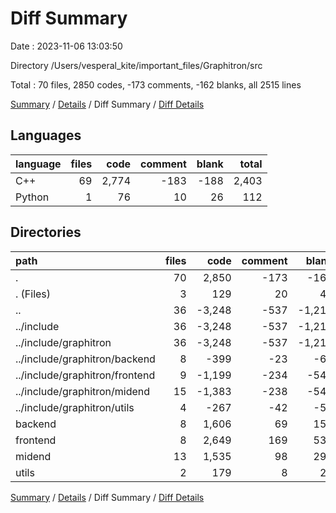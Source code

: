 # Diff Summary

Date : 2023-11-06 13:03:50

Directory /Users/vesperal_kite/important_files/Graphitron/src

Total : 70 files,  2850 codes, -173 comments, -162 blanks, all 2515 lines

[Summary](results.md) / [Details](details.md) / Diff Summary / [Diff Details](diff-details.md)

## Languages
| language | files | code | comment | blank | total |
| :--- | ---: | ---: | ---: | ---: | ---: |
| C++ | 69 | 2,774 | -183 | -188 | 2,403 |
| Python | 1 | 76 | 10 | 26 | 112 |

## Directories
| path | files | code | comment | blank | total |
| :--- | ---: | ---: | ---: | ---: | ---: |
| . | 70 | 2,850 | -173 | -162 | 2,515 |
| . (Files) | 3 | 129 | 20 | 44 | 193 |
| .. | 36 | -3,248 | -537 | -1,213 | -4,998 |
| ../include | 36 | -3,248 | -537 | -1,213 | -4,998 |
| ../include/graphitron | 36 | -3,248 | -537 | -1,213 | -4,998 |
| ../include/graphitron/backend | 8 | -399 | -23 | -65 | -487 |
| ../include/graphitron/frontend | 9 | -1,199 | -234 | -547 | -1,980 |
| ../include/graphitron/midend | 15 | -1,383 | -238 | -543 | -2,164 |
| ../include/graphitron/utils | 4 | -267 | -42 | -58 | -367 |
| backend | 8 | 1,606 | 69 | 153 | 1,828 |
| frontend | 8 | 2,649 | 169 | 535 | 3,353 |
| midend | 13 | 1,535 | 98 | 295 | 1,928 |
| utils | 2 | 179 | 8 | 24 | 211 |

[Summary](results.md) / [Details](details.md) / Diff Summary / [Diff Details](diff-details.md)